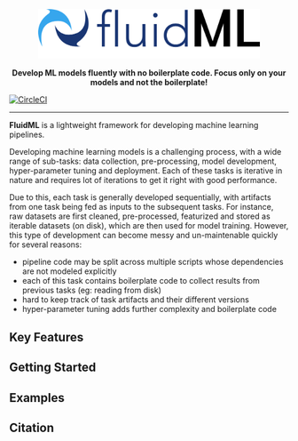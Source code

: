 <div align="center">
<img src="logo/fluid_ml_logo.png" width="400px">

**Develop ML models fluently with no boilerplate code. Focus only on your models and not the boilerplate!**
</div>

[![CircleCI](https://circleci.com/gh/fluidml/fluidml/tree/main.svg?style=svg)](https://circleci.com/gh/fluidml/fluidml/tree/main)

---

**FluidML** is a lightweight framework for developing machine learning pipelines. 

Developing machine learning models is a challenging process, with a wide range of sub-tasks: data collection, pre-processing, model development, hyper-parameter tuning and deployment. Each of these tasks is iterative in nature and requires lot of iterations to get it right with good performance.

Due to this, each task is generally developed sequentially, with artifacts from one task being fed as inputs to the subsequent tasks. For instance, raw datasets are first cleaned, pre-processed, featurized and stored as iterable datasets (on disk), which are then used for model training. However, this type of development can become messy and un-maintenable quickly for several reasons:
- pipeline code may be split across multiple scripts whose dependencies are not modeled explicitly
- each of this task contains boilerplate code to collect results from previous tasks (eg: reading from disk)
- hard to keep track of task artifacts and their different versions
- hyper-parameter tuning adds further complexity and boilerplate code

## Key Features
## Getting Started

## Examples

## Citation

